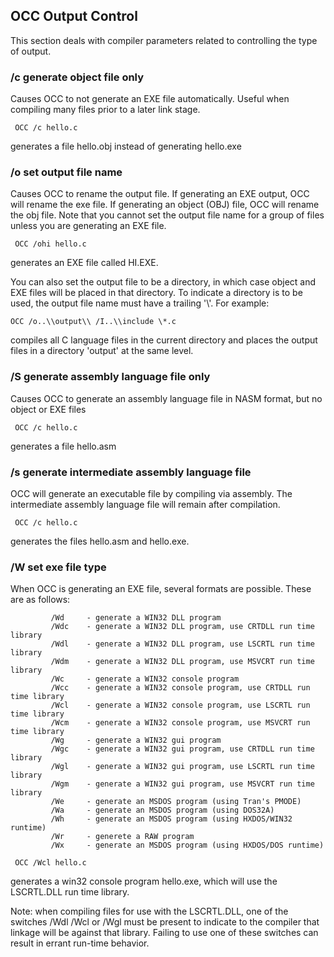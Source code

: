## OCC Output Control
 

 
 This section deals with compiler parameters related to controlling the type of output.
 
### /c    generate object file only
 
  Causes OCC to not generate an EXE file automatically.  Useful when compiling many files prior to a later link stage.
 
     OCC /c hello.c
 
  generates a file hello.obj instead of generating hello.exe
 
### /o      set output file name
 
  Causes OCC to rename the output file. If generating an EXE output, OCC will rename the exe file.  If generating an object (OBJ) file, OCC will rename the obj file.  Note that you cannot set the output file name for a group of files unless you are generating an EXE file.
 
     OCC /ohi hello.c
 
  generates an EXE file called HI.EXE.

 You can also set the output file to be a directory, in which case object and EXE files will be placed in that directory.  To indicate a directory is to be used, the output file name must have a trailing '\\'.   For example:

    OCC /o..\\output\\ /I..\\include \*.c

 compiles all C language files in the current directory and places the output files in a directory 'output' at the same level.
 
### /S    generate assembly language file only
 
  Causes OCC to generate an assembly language file in NASM format, but no object or EXE files
 
     OCC /c hello.c
 
  generates a file hello.asm
 
### /s    generate intermediate assembly language file
 
  OCC will generate an executable file by compiling via assembly.  The intermediate assembly language file will remain after compilation.
 
     OCC /c hello.c
     
  generates the files hello.asm and hello.exe.
 
### /W     set exe file type
 
  When OCC is generating an EXE file, several formats are possible.  These are as follows:
 
             /Wd     - generate a WIN32 DLL program
             /Wdc    - generate a WIN32 DLL program, use CRTDLL run time library
             /Wdl    - generate a WIN32 DLL program, use LSCRTL run time library
             /Wdm    - generate a WIN32 DLL program, use MSVCRT run time library
             /Wc     - generate a WIN32 console program
             /Wcc    - generate a WIN32 console program, use CRTDLL run time library
             /Wcl    - generate a WIN32 console program, use LSCRTL run time library
             /Wcm    - generate a WIN32 console program, use MSVCRT run time library
             /Wg     - generate a WIN32 gui program
             /Wgc    - generate a WIN32 gui program, use CRTDLL run time library
             /Wgl    - generate a WIN32 gui program, use LSCRTL run time library
             /Wgm    - generate a WIN32 gui program, use MSVCRT run time library
             /We     - generate an MSDOS program (using Tran's PMODE)
             /Wa     - generate an MSDOS program (using DOS32A)
             /Wh     - generate an MSDOS program (using HXDOS/WIN32 runtime)
             /Wr     - generete a RAW program
             /Wx     - generate an MSDOS program (using HXDOS/DOS runtime)
 
     OCC /Wcl hello.c
 
 generates a win32 console program hello.exe, which will use the LSCRTL.DLL run time library.
 
 Note: when compiling files for use with the LSCRTL.DLL, one of the switches /Wdl /Wcl or /Wgl must be present to indicate to the compiler that linkage will be against that library.  Failing to use one of these switches can result in errant run-time behavior. 
